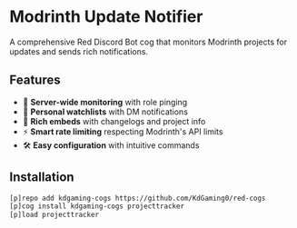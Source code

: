 # Modrinth Update Notifier

A comprehensive Red Discord Bot cog that monitors Modrinth projects for updates and sends rich notifications.

## Features

- 🔄 **Server-wide monitoring** with role pinging
- 👤 **Personal watchlists** with DM notifications  
- 🎨 **Rich embeds** with changelogs and project info
- ⚡ **Smart rate limiting** respecting Modrinth's API limits
- 🛠️ **Easy configuration** with intuitive commands

## Installation

```bash
[p]repo add kdgaming-cogs https://github.com/KdGaming0/red-cogs
[p]cog install kdgaming-cogs projecttracker
[p]load projecttracker